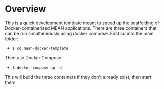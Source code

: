 # Overview

This is a quick development template meant to speed up the scaffolding of Docker-containerized MEAN applications. There are three containers that can be run simultaneously using docker compose. First cd into the main folder:
 - `$ cd mean-docker-template`

 Then use Docker Compose

 - `$ docker-compose up -d`
 
 This will build the three containers if they don't already exist, then start them.